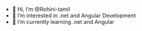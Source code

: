 - 👋 Hi, I’m @Rohini-tamil
- 👀 I’m interested in .net and Angular Development
- 🌱 I’m currently learning .net and Angular

<!---
Rohini-tamil/Rohini-tamil is a ✨ special ✨ repository because its `README.md` (this file) appears on your GitHub profile.
You can click the Preview link to take a look at your changes.
--->
